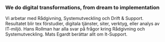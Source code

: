### We do digital transformations, from dream to implementation

Vi arbetar med Rådgivning, Systemutveckling och Drift & Support. Resultatet blir tex förstudier, digitala tjänster, siter, verktyg, eller analys av IT-miljö. Hans Rollman har alla svar på frågor kring Rådgivning och Systemutveckling. Mats Egardt berättar allt om It-Support.